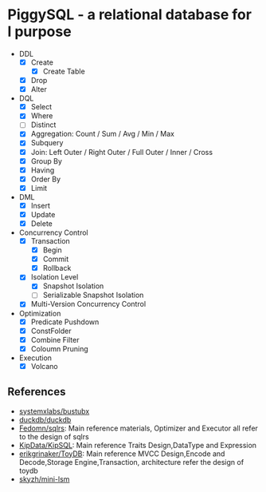 # PiggySQL - a relational database for l purpose
- DDL
  - [x] Create
    - [x] Create Table
  - [x] Drop
  - [x] Alter
- DQL
  - [x] Select
  - [x] Where
  - [ ] Distinct
  - [x] Aggregation: Count / Sum / Avg / Min / Max
  - [x] Subquery
  - [x] Join: Left Outer / Right Outer / Full Outer / Inner / Cross
  - [x] Group By
  - [x] Having
  - [x] Order By
  - [x] Limit
- DML
  - [x] Insert
  - [x] Update
  - [x] Delete
- Concurrency Control
  - [x] Transaction
    - [x] Begin
    - [x] Commit
    - [x] Rollback
  - [x] Isolation Level
    - [x] Snapshot Isolation
    - [ ] Serializable Snapshot Isolation
  - [x] Multi-Version Concurrency Control  
- Optimization
  - [x] Predicate Pushdown
  - [x] ConstFolder
  - [x] Combine Filter
  - [x] Coloumn Pruning
- Execution
  - [x] Volcano

## References
- [systemxlabs/bustubx](https://github.com/systemxlabs/bustubx)
- [duckdb/duckdb](https://github.com/duckdb/duckdb)
- [Fedomn/sqlrs](https://github.com/Fedomn/sqlrs): Main reference materials, Optimizer and Executor all refer to the design of sqlrs
- [KipData/KipSQL](https://github.com/KipData/KipSQL): Main reference Traits Design,DataType and Expression
- [erikgrinaker/ToyDB](https://github.com/erikgrinaker/toydb): Main reference MVCC Design,Encode and Decode,Storage Engine,Transaction, architecture refer the design of toydb
- [skyzh/mini-lsm](https://github.com/skyzh/mini-lsm)

